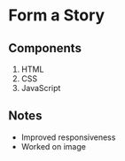 # Form a Story

## Components

1. HTML
2. CSS
3. JavaScript

## Notes

- Improved responsiveness
- Worked on image
